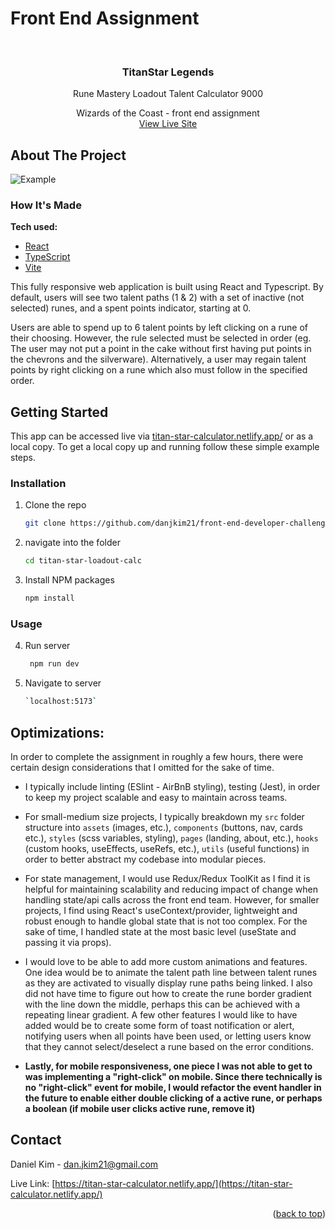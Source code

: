 # Front End Assignment

<div id="top"></div>

<!-- PROJECT LOGO -->
<br />
<div align="center">
<h3 align="center">TitanStar Legends</h3>
<p align="center">Rune Mastery Loadout Talent Calculator 9000</p>

  <p align="center">
    Wizards of the Coast - front end assignment
    <br />
    <a href="https://titan-star-calculator.netlify.app/">View Live Site</a>
  </p>
</div>

<!-- ABOUT THE PROJECT -->

## About The Project

![Example](assets/example.png)

### How It's Made

**Tech used:**

- [React](https://reactjs.org/)
- [TypeScript](https://typescriptlang.org)
- [Vite](https://vitejs.dev/guide/why.html)

This fully responsive web application is built using React and Typescript. By default, users will see two talent paths (1 & 2) with a set of inactive (not selected) runes, and a spent points indicator, starting at 0.

Users are able to spend up to 6 talent points by left clicking on a rune of their choosing. However, the rule selected must be selected in order (eg. The user may not put a point in the cake without first having put points in the chevrons and the silverware). Alternatively, a user may regain talent points by right clicking on a rune which also must follow in the specified order.

<!-- GETTING STARTED -->

## Getting Started

This app can be accessed live via [titan-star-calculator.netlify.app/](https://titan-star-calculator.netlify.app/) or as a local copy. To get a local copy up and running follow these simple example steps.

### Installation

1. Clone the repo
   ```sh
   git clone https://github.com/danjkim21/front-end-developer-challenge.git
   ```
2. navigate into the folder
   ```sh
   cd titan-star-loadout-calc
   ```
3. Install NPM packages
   ```sh
   npm install
   ```

<!-- USAGE EXAMPLES -->

### Usage

4. Run server
   ```sh
    npm run dev
   ```
5. Navigate to server
   ```sh
   `localhost:5173`
   ```

## Optimizations:

In order to complete the assignment in roughly a few hours, there were certain design considerations that I omitted for the sake of time.

- I typically include linting (ESlint - AirBnB styling), testing (Jest), in order to keep my project scalable and easy to maintain across teams.

- For small-medium size projects, I typically breakdown my `src` folder structure into `assets` (images, etc.), `components` (buttons, nav, cards etc.), `styles` (scss variables, styling), `pages` (landing, about, etc.), `hooks` (custom hooks, useEffects, useRefs, etc.), `utils` (useful functions) in order to better abstract my codebase into modular pieces.

- For state management, I would use Redux/Redux ToolKit as I find it is helpful for maintaining scalability and reducing impact of change when handling state/api calls across the front end team. However, for smaller projects, I find using React's useContext/provider, lightweight and robust enough to handle global state that is not too complex. For the sake of time, I handled state at the most basic level (useState and passing it via props).

- I would love to be able to add more custom animations and features. One idea would be to animate the talent path line between talent runes as they are activated to visually display rune paths being linked. I also did not have time to figure out how to create the rune border gradient with the line down the middle, perhaps this can be achieved with a repeating linear gradient. A few other features I would like to have added would be to create some form of toast notification or alert, notifying users when all points have been used, or letting users know that they cannot select/deselect a rune based on the error conditions.

- **Lastly, for mobile responsiveness, one piece I was not able to get to was implementing a "right-click" on mobile. Since there technically is no "right-click" event for mobile, I would refactor the event handler in the future to enable either double clicking of a active rune, or perhaps a boolean (if mobile user clicks active rune, remove it)**

## Contact

Daniel Kim - dan.jkim21@gmail.com

Live Link: [https://titan-star-calculator.netlify.app/](https://titan-star-calculator.netlify.app/)

<p align="right">(<a href="#top">back to top</a>)</p>
